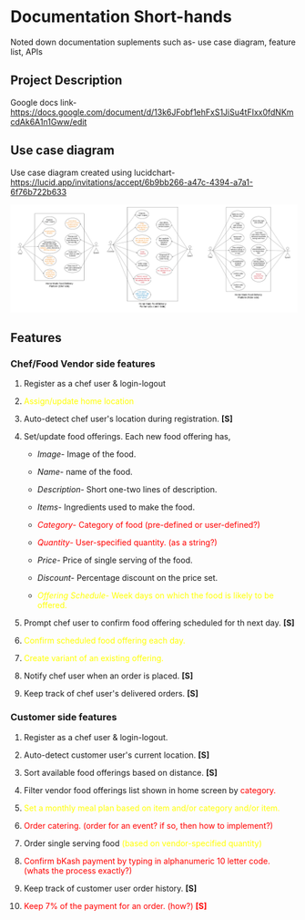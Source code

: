 # Documentation Short-hands

Noted down documentation suplements such as- use case diagram, feature list, APIs  

## Project Description

Google docs link-  
https://docs.google.com/document/d/13k6JFobf1ehFxS1JiSu4tFIxx0fdNKmcdAk6A1n1Gww/edit  

## Use case diagram

Use case diagram created using lucidchart-  
https://lucid.app/invitations/accept/6b9bb266-a47c-4394-a7a1-6f76b722b633  

![use case diagram](./use_case_diagram.png)  

## Features

### **Chef/Food Vendor side features**
  
1. Register as a chef user & login-logout  

2. <span style="color:yellow">Assign/update home location</span>  

3. Auto-detect chef user's location during registration. **[S]**

4. Set/update food offerings. Each new food offering has,
    - *Image*- Image of the food.  

    - *Name*- name of the food.

    - *Description*- Short one-two lines of description.  

    - *Items*- Ingredients used to make the food.  
  
    - <span style="color:red">*Category*- Category of food (pre-defined or user-defined?)</span>  

    - <span style="color:red">*Quantity*- User-specified quantity. (as a string?)</span>

    - *Price*- Price of single serving of the food.  

    - *Discount*- Percentage discount on the price set.  

    - <span style="color:yellow">*Offering Schedule*- Week days on which the food is likely to be offered.<span>  

5. Prompt chef user to confirm food offering scheduled for th next day. **[S]**  

6. <span style="color:yellow">Confirm scheduled food offering each day.</span>  

7. <span style="color:yellow">Create variant of an existing offering.</span>  

8. Notify chef user when an order is placed. **[S]**  

9. Keep track of chef user's delivered orders. **[S]**  

### **Customer side features**

1. Register as a chef user & login-logout.  

2. Auto-detect customer user's current location. **[S]**  

3. Sort available food offerings based on distance. **[S]**  

4. Filter vendor food offerings list shown in home screen by <span style="color:red">category<span>.  

5. <span style="color:yellow">Set a monthly meal plan based on item and/or category and/or item.</span>  

6. <span style="color:red">Order catering. (order for an event? if so, then how to implement?)<span>  

7. Order single serving food <span style="color:yellow">(based on vendor-specified quantity<span>)  

8. <span style="color:red">Confirm bKash payment by typing in alphanumeric 10 letter code. (whats the process exactly?)<span>  

9. Keep track of customer user order history. **[S]**  

10. <span style="color:red">Keep 7% of the payment for an order. (how?)<span> **[S]**
